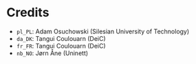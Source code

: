 # Credits

* `pl_PL`: Adam Osuchowski (Silesian University of Technology)
* `da_DK`: Tangui Coulouarn (DeiC)
* `fr_FR`: Tangui Coulouarn (DeiC)
* `nb_NO`: Jørn Åne (Uninett)
